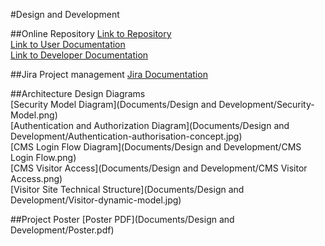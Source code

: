 #Design and Development

##Online Repository
[Link to Repository](https://github.com/Kitsui/AWS-CMS-LAMBDA)  
[Link to User Documentation](https://kitsui.github.io/)  
[Link to Developer Documentation](https://github.com/Kitsui/AWS-CMS-LAMBDA/wiki)  

##Jira Project management
[Jira Documentation](https://teamkitsui.atlassian.net/login)  

##Architecture Design Diagrams    
[Security Model Diagram](Documents/Design and Development/Security-Model.png)  
[Authentication and Authorization Diagram](Documents/Design and Development/Authentication-authorisation-concept.jpg)  
[CMS Login Flow Diagram](Documents/Design and Development/CMS Login Flow.png)  
[CMS Visitor Access](Documents/Design and Development/CMS Visitor Access.png)  
[Visitor Site Technical Structure](Documents/Design and Development/Visitor-dynamic-model.jpg)  

##Project Poster
[Poster PDF](Documents/Design and Development/Poster.pdf)  
